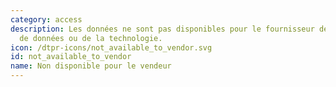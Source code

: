 ```yaml
---
category: access
description: Les données ne sont pas disponibles pour le fournisseur de la collecte
  de données ou de la technologie.
icon: /dtpr-icons/not_available_to_vendor.svg
id: not_available_to_vendor
name: Non disponible pour le vendeur
---
```

